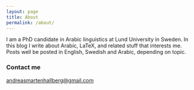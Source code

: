 ```yaml
---
layout: page
title: About
permalink: /about/
---
```


I am a PhD candidate in Arabic linguistics at Lund University in Sweden. In this blog I write about Arabic, LaTeX, and related stuff that interests me. Posts well be posted in English, Swedish and Arabic, depending on topic.



### Contact me

[andreasmartenhallberg@gmail.com](andreasmartenhallberg@gmail.com)
